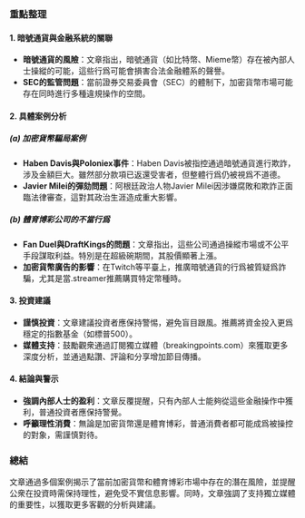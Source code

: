 ### 重點整理

#### 1. 暗號通貨與金融系統的關聯
- **暗號通貨的風險**：文章指出，暗號通貨（如比特幣、Mieme幣）存在被內部人士操縱的可能，這些行爲可能會損害合法金融體系的聲譽。
- **SEC的監管問題**：當前證券交易委員會（SEC）的體制下，加密貨幣市場可能存在同時進行多種違規操作的空間。

#### 2. 具體案例分析
##### (a) 加密貨幣騙局案例
- **Haben Davis與Poloniex事件**：Haben Davis被指控通過暗號通貨進行欺詐，涉及金額巨大。雖然部分款項已返還受害者，但整體行爲仍被視爲不道德。
- **Javier Milei的彈劾問題**：阿根廷政治人物Javier Milei因涉嫌腐敗和欺詐正面臨法律審查，這對其政治生涯造成重大影響。

##### (b) 體育博彩公司的不當行爲
- **Fan Duel與DraftKings的問題**：文章指出，這些公司通過操縱市場或不公平手段謀取利益。特別是在超級碗期間，其股價顯著上漲。
- **加密貨幣廣告的影響**：在Twitch等平臺上，推廣暗號通貨的行爲被質疑爲詐騙，尤其是當.streamer推薦購買特定幣種時。

#### 3. 投資建議
- **謹慎投資**：文章建議投資者應保持警惕，避免盲目跟風。推薦將資金投入更爲穩定的指數基金（如標普500）。
- **媒體支持**：鼓勵觀衆通過訂閱獨立媒體（breakingpoints.com）來獲取更多深度分析，並通過點讚、評論和分享增加節目傳播。

#### 4. 結論與警示
- **強調內部人士的盈利**：文章反覆提醒，只有內部人士能夠從這些金融操作中獲利，普通投資者應保持警覺。
- **呼籲理性消費**：無論是加密貨幣還是體育博彩，普通消費者都可能成爲被操控的對象，需謹慎對待。

### 總結
文章通過多個案例揭示了當前加密貨幣和體育博彩市場中存在的潛在風險，並提醒公衆在投資時需保持理性，避免受不實信息影響。同時，文章強調了支持獨立媒體的重要性，以獲取更多客觀的分析與建議。